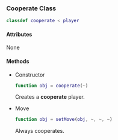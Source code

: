 ### Cooperate Class
```matlab
classdef cooperate < player
```
#### Attributes
None
#### Methods
- Constructor
    ```matlab
    function obj = cooperate(~)
    ```
    Creates a **cooperate** player.

- Move
    ```matlab
    function obj = setMove(obj, ~, ~, ~)
    ```
    Always cooperates.